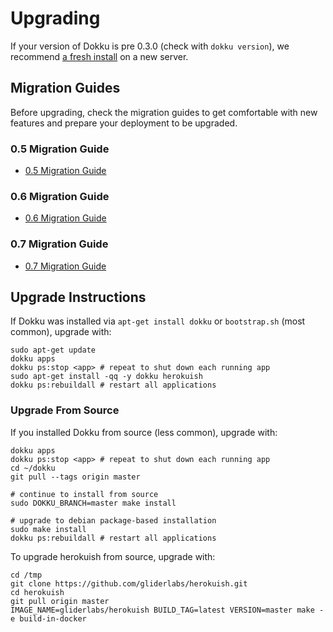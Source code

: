 # Upgrading

If your version of Dokku is pre 0.3.0 (check with `dokku version`), we recommend [a fresh install](/dokku/getting-started/installation/) on a new server.

## Migration Guides

Before upgrading, check the migration guides to get comfortable with new features and prepare your deployment to be upgraded.

### 0.5 Migration Guide

- [0.5 Migration Guide](/dokku/appendices/0.5.0-migration-guide/)

### 0.6 Migration Guide

- [0.6 Migration Guide](/dokku/appendices/0.6.0-migration-guide/)

### 0.7 Migration Guide

- [0.7 Migration Guide](/dokku/appendices/0.7.0-migration-guide/)

## Upgrade Instructions

If Dokku was installed via `apt-get install dokku` or `bootstrap.sh` (most common), upgrade with:

```shell
sudo apt-get update
dokku apps
dokku ps:stop <app> # repeat to shut down each running app
sudo apt-get install -qq -y dokku herokuish
dokku ps:rebuildall # restart all applications
```

### Upgrade From Source

If you installed Dokku from source (less common), upgrade with:

```shell
dokku apps
dokku ps:stop <app> # repeat to shut down each running app
cd ~/dokku
git pull --tags origin master

# continue to install from source
sudo DOKKU_BRANCH=master make install

# upgrade to debian package-based installation
sudo make install
dokku ps:rebuildall # restart all applications
```

To upgrade herokuish from source, upgrade with:

```shell
cd /tmp
git clone https://github.com/gliderlabs/herokuish.git
cd herokuish
git pull origin master
IMAGE_NAME=gliderlabs/herokuish BUILD_TAG=latest VERSION=master make -e build-in-docker
```
